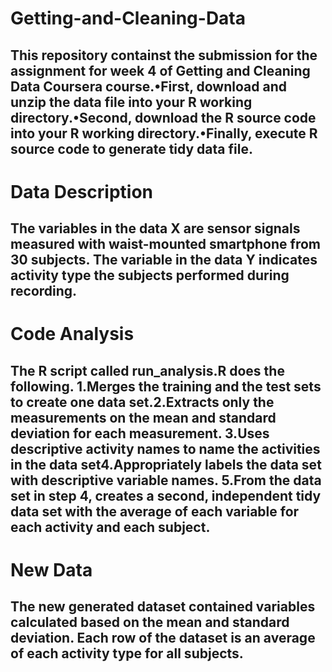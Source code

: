 # Getting-and-Cleaning-Data
## This repository containst the submission for the assignment for week 4 of Getting and Cleaning Data Coursera course.•First, download and unzip the data file into your R working directory.•Second, download the R source code into your R working directory.•Finally, execute R source code to generate tidy data file.

# Data Description
## The variables in the data X are sensor signals measured with waist-mounted smartphone from 30 subjects. The variable in the data Y indicates activity type the subjects performed during recording.

# Code Analysis
## The R script called run_analysis.R does the following. 1.Merges the training and the test sets to create one data set.2.Extracts only the measurements on the mean and standard deviation for each measurement. 3.Uses descriptive activity names to name the activities in the data set4.Appropriately labels the data set with descriptive variable names. 5.From the data set in step 4, creates a second, independent tidy data set with the average of each variable for each activity and each subject.

# New Data
## The new generated dataset contained variables calculated based on the mean and standard deviation. Each row of the dataset is an average of each activity type for all subjects.

